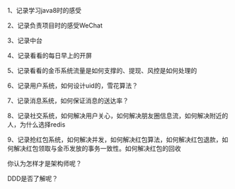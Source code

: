 1、记录学习java8时的感受

2、记录负责项目时的感受WeChat

3、记录中台

4、记录看看的每日早上的开屏

5、记录看看的金币系统流量是如何支撑的、提现、风控是如何处理的

6、记录用户系统，如何设计uid的，雪花算法？

7、记录消息系统，如何保证消息的送达率？

8、记录社交系统，如何解决用户关心，如何解决朋友圈信息流，如何解决附近的人，为什么选择redis

9、记录抢红包系统，如何解决并发，如何解决红包算法，如何解决红包退款，如何解决红包领取与金币发放的事务一致性。如何解决红包的回收



你认为怎样才是架构师呢？

DDD是否了解呢？

